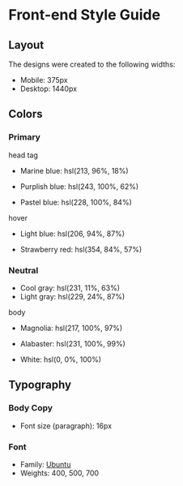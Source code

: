 # Front-end Style Guide

## Layout

The designs were created to the following widths:

- Mobile: 375px
- Desktop: 1440px

## Colors

### Primary
head tag
- Marine blue: hsl(213, 96%, 18%)

- Purplish blue: hsl(243, 100%, 62%)

- Pastel blue: hsl(228, 100%, 84%)

hover
- Light blue: hsl(206, 94%, 87%)

- Strawberry red: hsl(354, 84%, 57%)


### Neutral

- Cool gray: hsl(231, 11%, 63%)
- Light gray: hsl(229, 24%, 87%)

body
- Magnolia: hsl(217, 100%, 97%)

- Alabaster: hsl(231, 100%, 99%)
- White: hsl(0, 0%, 100%)

## Typography

### Body Copy

- Font size (paragraph): 16px

### Font

- Family: [Ubuntu](https://fonts.google.com/specimen/Ubuntu)
- Weights: 400, 500, 700
